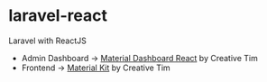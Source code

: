 # laravel-react
Laravel with ReactJS
- Admin Dashboard -> [Material Dashboard React](https://www.creative-tim.com/product/material-dashboard-react) by Creative Tim
- Frontend -> [Material Kit](https://www.creative-tim.com/product/material-kit-react) by Creative Tim
